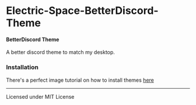 # Electric-Space-BetterDiscord-Theme
#### BetterDiscord Theme

A better discord theme to match my desktop.

### Installation
There's a perfect image tutorial on how to install themes [here](https://cdn.discordapp.com/attachments/84617750827261952/312679447579066368/unknown.png)


---
Licensed under MIT License
